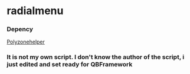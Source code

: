 # radialmenu
### Depency
[Polyzonehelper](https://github.com/bashenga/polyzonehelper)

### It is not my own script. I don't know the author of the script, i just edited and set ready for QBFramework #######

